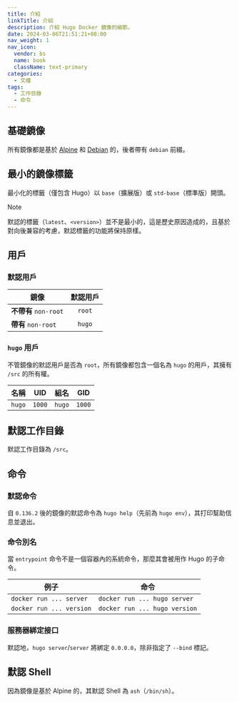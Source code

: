 ```yaml
---
title: 介紹
linkTitle: 介紹
description: 介紹 Hugo Docker 鏡像的細節。
date: 2024-03-06T21:51:21+08:00
nav_weight: 1
nav_icon:
  vendor: bs
  name: book
  className: text-primary
categories:
  - 文檔
tags:
  - 工作目錄
  - 命令
---
```


## 基礎鏡像

所有鏡像都是基於 [Alpine](https://hub.docker.com/_/alpine) 和 [Debian](https://hub.docker.com/_/debian) 的，後者帶有 `debian` 前綴。

## 最小的鏡像標籤

最小化的標籤（僅包含 Hugo）以 `base`（擴展版）或 `std-base`（標準版）開頭。

> [!NOTE]
> 默認的標籤（`latest`、`<version>`）並不是最小的，這是歷史原因造成的，且基於對向後兼容的考慮，默認標籤的功能將保持原樣。

## 用戶

### 默認用戶

| 鏡像                 | 默認用戶 |
| -------------------- | :-----: |
| **不帶有** `non-root` | `root` |
| **帶有** `non-root`   | `hugo` |

### `hugo` 用戶

不管鏡像的默認用戶是否為 `root`，所有鏡像都包含一個名為 `hugo` 的用戶，其擁有 `/src` 的所有權。

| 名稱   |  UID   |  組名  |  GID   |
| :----: | :----: | :----: | :----: |
| `hugo` | `1000` | `hugo` | `1000` |

## 默認工作目錄

默認工作目錄為 `/src`。

## 命令

### 默認命令

自 `0.136.2` 後的鏡像的默認命令為 `hugo help`（先前為 `hugo env`），其打印幫助信息並退出。

### 命令別名

當 `entrypoint` 命令不是一個容器內的系統命令，那麼其會被用作 Hugo 的子命令。

| 例子      | 命令           |
| --------- | -------------- |
| `docker run ... server`  | `docker run ... hugo server`  |
| `docker run ... version` | `docker run ... hugo version` |

### 服務器綁定接口

默認地，`hugo server`/`server` 將綁定 `0.0.0.0`，除非指定了 `--bind` 標記。

## 默認 Shell

因為鏡像是基於 Alpine 的，其默認 Shell 為 `ash`（`/bin/sh`）。
